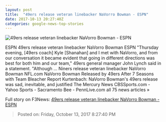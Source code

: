 ```yaml
---
layout: post
title:  "49ers release veteran linebacker NaVorro Bowman - ESPN"
date: 2017-10-13 20:27:40Z
categories: google-news-top-stories
---
```


![49ers release veteran linebacker NaVorro Bowman - ESPN](http://a2.espncdn.com/combiner/i?img=%2Fphoto%2F2016%2F0816%2Fr114573_1296x729_16%2D9.jpg)

ESPN 49ers release veteran linebacker NaVorro Bowman ESPN "Thursday evening, [49ers coach] Kyle [Shanahan] and I met with NaVorro, and from our conversation it became evident that going in different directions was best for both him and our team," 49ers general manager John Lynch said in a statement. "Although ... Niners release veteran linebacker NaVorro Bowman NFL.com NaVorro Bowman Released by 49ers After 7 Seasons with Team Bleacher Report Kurtenbach: NaVorro Bowman's 49ers release was sad, inevitable, and justified The Mercury News CBSSports.com - Yahoo Sports - Sacramento Bee - PennLive.com all 75 news articles »


Full story on F3News: [49ers release veteran linebacker NaVorro Bowman - ESPN](http://www.f3nws.com/n/NXYEDH)

> Posted on: Friday, October 13, 2017 8:27:40 PM
